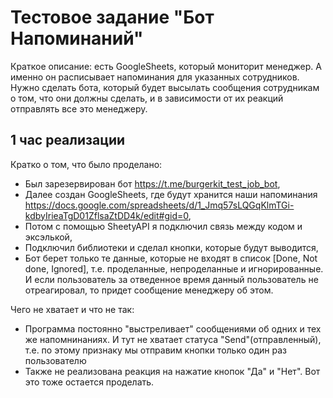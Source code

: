# Тестовое задание "Бот Напоминаний"

Краткое описание: есть GoogleSheets, который мониторит менеджер. А именно он расписывает напоминания для указанных сотрудников. Нужно сделать бота, который будет высылать сообщения сотрудникам о том, что они должны сделать, и в зависимости от их реакций отправлять все это менеджеру.

## 1 час реализации

Кратко о том, что было проделано:
- Был зарезервирован бот https://t.me/burgerkit_test_job_bot,
- Далее создан GoogleSheets, где будут хранится наши напоминания https://docs.google.com/spreadsheets/d/1_Jmq57sLQGqKlmTGi-kdbyIrieaTgD01ZflsaZtDD4k/edit#gid=0,
- Потом с помощью SheetyAPI я подключил связь между кодом и эксэлькой,
- Подключил библиотеки и сделал кнопки, которые будут выводится,
- Бот берет только те данные, которые не входят в список [Done, Not done, Ignored], т.е. проделанные, непроделанные и игнорированные. И если пользователь за отведенное время данный пользователь не отреагировал, то придет сообщение менеджеру об этом.

Чего не хватает и что не так:
- Программа постоянно "выстреливает" сообщениями об одних и тех же напомнинаниях. И тут не хватает статуса "Send"(отправленный), т.е. по этому признаку мы отправим кнопки только один раз пользователю
- Также не реализована реакция на нажатие кнопок "Да" и "Нет". Вот это тоже остается проделать.

